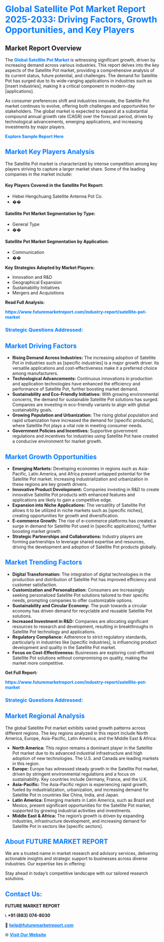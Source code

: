 <h1 style="color: #007BFF;">Global Satellite Pot Market Report 2025-2033: Driving Factors, Growth Opportunities, and Key Players</h1>

<section id="overview">
<h2>Market Report Overview</h2>
<p>The <a href="https://www.futuremarketreport.com/industry-report/satellite-pot-market" style="color: #007BFF; text-decoration: none;"><strong>Global Satellite Pot Market</strong></a> is witnessing significant growth, driven by increasing demand across various industries. This report delves into the key aspects of the Satellite Pot market, providing a comprehensive analysis of its current status, future potential, and challenges. The demand for Satellite Pot has surged due to its wide-ranging applications in industries such as [insert industries], making it a critical component in modern-day [applications].</p>
<p>As consumer preferences shift and industries innovate, the Satellite Pot market continues to evolve, offering both challenges and opportunities for stakeholders. The global market is expected to expand at a substantial compound annual growth rate (CAGR) over the forecast period, driven by technological advancements, emerging applications, and increasing investments by major players.</p>
</section>

<section id="overview">
<p><a href="https://www.futuremarketreport.com/request-sample/reportId=113636" style="color: #007BFF; text-decoration: none;"><strong>Explore Sample Report Here</strong></a></p>
</section>

<section id="key-players">
<h2 style="color: #007BFF;">Market Key Players Analysis</h2>
<p>The Satellite Pot market is characterized by intense competition among key players striving to capture a larger market share. Some of the leading companies in the market include:</p>
<h4>Key Players Covered in the Satellite Pot Report:</h4>
<ul><li>Hebei Hengchuang Satellite Antenna Pot Co.</li><li>��</li></ul>
<h4>Satellite Pot Market Segmentation by Type:</h4>
<ul><li>General Type</li><li>��</li></ul>

<h4>Satellite Pot Market Segmentation by Application:</h4>
<ul><li>Communication</li><li>��</li></ul>
<p><strong>Key Strategies Adopted by Market Players:</strong></p>
<ul>
<li>Innovation and R&D</li>
<li>Geographical Expansion</li>
<li>Sustainability Initiatives</li>
<li>Mergers and Acquisitions</li>
</ul>
</section>

<section>
<p><strong>Read Full Analysis: </strong></p><a href="https://www.futuremarketreport.com/industry-report/satellite-pot-market" style="color: #007BFF; text-decoration: none;"><strong>https://www.futuremarketreport.com/industry-report/satellite-pot-market</strong></a>
<h3 style="color: #007BFF;">Strategic Questions Addressed:</h3>
</section>

<section id="driving-factors">
<h2 style="color: #007BFF;">Market Driving Factors</h2>
<ul>
<li><strong>Rising Demand Across Industries:</strong> The increasing adoption of Satellite Pot in industries such as [specific industries] is a major growth driver. Its versatile applications and cost-effectiveness make it a preferred choice among manufacturers.</li>
<li><strong>Technological Advancements:</strong> Continuous innovations in production and application technologies have enhanced the efficiency and performance of Satellite Pot, further boosting market demand.</li>
<li><strong>Sustainability and Eco-Friendly Initiatives:</strong> With growing environmental concerns, the demand for sustainable Satellite Pot solutions has surged. Companies are investing in eco-friendly variants to align with global sustainability goals.</li>
<li><strong>Growing Population and Urbanization:</strong> The rising global population and rapid urbanization have increased the demand for [specific products], where Satellite Pot plays a vital role in meeting consumer needs.</li>
<li><strong>Government Policies and Incentives:</strong> Supportive government regulations and incentives for industries using Satellite Pot have created a conducive environment for market growth.</li>
</ul>
</section>

<section id="growth-opportunities">
<h2 style="color: #007BFF;">Market Growth Opportunities</h2>
<ul>
<li><strong>Emerging Markets:</strong> Developing economies in regions such as Asia-Pacific, Latin America, and Africa present untapped potential for the Satellite Pot market. Increasing industrialization and urbanization in these regions are key growth drivers.</li>
<li><strong>Innovative Product Development:</strong> Companies investing in R&D to create innovative Satellite Pot products with enhanced features and applications are likely to gain a competitive edge.</li>
<li><strong>Expansion into Niche Applications:</strong> The versatility of Satellite Pot allows it to be utilized in niche markets such as [specific niches], creating opportunities for growth and diversification.</li>
<li><strong>E-commerce Growth:</strong> The rise of e-commerce platforms has created a surge in demand for Satellite Pot used in [specific applications], further boosting market growth.</li>
<li><strong>Strategic Partnerships and Collaborations:</strong> Industry players are forming partnerships to leverage shared expertise and resources, driving the development and adoption of Satellite Pot products globally.</li>
</ul>
</section>

<section id="trending-factors">
<h2 style="color: #007BFF;">Market Trending Factors</h2>
<ul>
<li><strong>Digital Transformation:</strong> The integration of digital technologies in the production and distribution of Satellite Pot has improved efficiency and customer satisfaction.</li>
<li><strong>Customization and Personalization:</strong> Consumers are increasingly seeking personalized Satellite Pot solutions tailored to their specific needs, prompting companies to offer customizable options.</li>
<li><strong>Sustainability and Circular Economy:</strong> The push towards a circular economy has driven demand for recyclable and reusable Satellite Pot solutions.</li>
<li><strong>Increased Investment in R&D:</strong> Companies are allocating significant resources to research and development, resulting in breakthroughs in Satellite Pot technology and applications.</li>
<li><strong>Regulatory Compliance:</strong> Adherence to strict regulatory standards, particularly in industries like [specific industries], is influencing product development and quality in the Satellite Pot market.</li>
<li><strong>Focus on Cost-Effectiveness:</strong> Businesses are exploring cost-efficient Satellite Pot solutions without compromising on quality, making the market more competitive.</li>
</ul>
</section>

<section>
<p><strong>Get Full Report: </strong></p><a href="https://www.futuremarketreport.com/industry-report/satellite-pot-market" style="color: #007BFF; text-decoration: none;"><strong>https://www.futuremarketreport.com/industry-report/satellite-pot-market</strong></a>
<h3 style="color: #007BFF;">Strategic Questions Addressed:</h3>
</section>


<section id="regional-analysis">
<h2 style="color: #007BFF;">Market Regional Analysis</h2>
<p>The global Satellite Pot market exhibits varied growth patterns across different regions. The key regions analyzed in this report include North America, Europe, Asia-Pacific, Latin America, and the Middle East & Africa:</p>
<ul>
<li><strong>North America:</strong> This region remains a dominant player in the Satellite Pot market due to its advanced industrial infrastructure and high adoption of new technologies. The U.S. and Canada are leading markets in this region.</li>
<li><strong>Europe:</strong> Europe has witnessed steady growth in the Satellite Pot market, driven by stringent environmental regulations and a focus on sustainability. Key countries include Germany, France, and the U.K.</li>
<li><strong>Asia-Pacific:</strong> The Asia-Pacific region is experiencing rapid growth, fueled by industrialization, urbanization, and increasing demand for Satellite Pot in countries like China, India, and Japan.</li>
<li><strong>Latin America:</strong> Emerging markets in Latin America, such as Brazil and Mexico, present significant opportunities for the Satellite Pot market, supported by growing industrial activities and investments.</li>
<li><strong>Middle East & Africa:</strong> The region’s growth is driven by expanding industries, infrastructure development, and increasing demand for Satellite Pot in sectors like [specific sectors].</li>
</ul>
</section>

<footer>
<h2 style="color: #007BFF;">About FUTURE MARKET REPORT</h2>
<p>We are a trusted name in market research and advisory services, delivering actionable insights and strategic support to businesses across diverse industries. Our expertise lies in offering:</p>

<p>Stay ahead in today’s competitive landscape with our tailored research solutions.</p>

<h2 style="color: #007BFF;">Contact Us:</h2>
<p><strong>FUTURE MARKET REPORT</strong></p>
<p>📞 <strong>+91 (883) 074-8030</strong></p>
<p>📧 <strong><a href="mailto:help@futuremarketreport.com" style="color: #007BFF;">help@futuremarketreport.com</a></strong></p>
<p>🌐 <strong><a href="https://www.futuremarketreport.com/" style="color: #007BFF;">Visit Our Website</a></strong></p>
</footer>